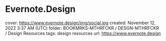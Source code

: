# Evernote.Design

cover: https://www.evernote.design/img/social.jpg
created: November 12, 2022 3:37 AM (UTC)
folder: BOOKMRKS-MTHRFCKR / DESGN-MTHRFCKR / Design Resources
tags: design resources
url: https://www.evernote.design